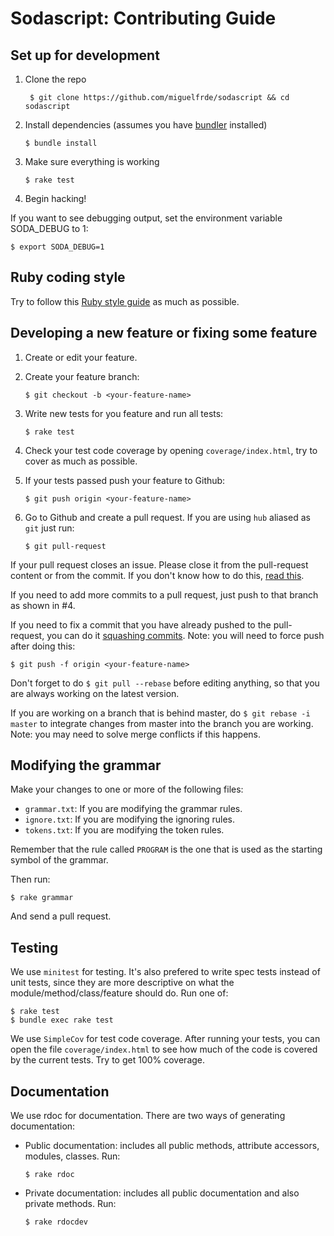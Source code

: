 Sodascript: Contributing Guide
==============================


## Set up for development

1. Clone the repo

	``` $ git clone https://github.com/miguelfrde/sodascript && cd sodascript```

2. Install dependencies (assumes you have [bundler](http://bundler.io/) installed)

	``` $ bundle install ```

3. Make sure everything is working

	``` $ rake test ```

4. Begin hacking!

If you want to see debugging output, set the environment variable SODA_DEBUG to 1:

```$ export SODA_DEBUG=1```

## Ruby coding style

Try to follow this [Ruby style guide](https://github.com/bbatsov/ruby-style-guide) as much as possible.


## Developing a new feature or fixing some feature 

1. Create or edit your feature.

2. Create your feature branch:

    ```$ git checkout -b <your-feature-name>```

3. Write new tests for you feature and run all tests:

    ```$ rake test```

4. Check your test code coverage by opening `coverage/index.html`, try to cover as much as possible.

5. If your tests passed push your feature to Github:

    ```$ git push origin <your-feature-name>``` 

6. Go to Github and create a pull request. If you are using `hub` aliased as `git` just run:

    ```$ git pull-request```

If your pull request closes an issue. Please close it from the pull-request content or from the commit. If you don't know how to do this, [read this](https://help.github.com/articles/closing-issues-via-commit-messages).

If you need to add more commits to a pull request, just push to that branch as shown in #4.

If you need to fix a commit that you have already pushed to the pull-request, you can do it [squashing commits](http://davidwalsh.name/squash-commits-git). Note: you will need to force push after doing this:

```$ git push -f origin <your-feature-name>```

Don't forget to do `$ git pull --rebase` before editing anything, so that you are always working on the latest version.

If you are working on a branch that is behind master, do `$ git rebase -i master` to integrate changes from master into the branch you are working. Note: you may need to solve merge conflicts if this happens.

## Modifying the grammar

Make your changes to one or more of the following files:

- `grammar.txt`: If you are modifying the grammar rules.
- `ignore.txt`: If you are modifying the ignoring rules.
- `tokens.txt`: If you are modifying the token rules.

Remember that the rule called `PROGRAM` is the one that is used as the starting symbol of the grammar.

Then run:

```$ rake grammar```

And send a pull request.


## Testing

We use `minitest` for testing. It's also prefered to write spec tests instead of unit tests, since they are more descriptive on what the module/method/class/feature should do. Run one of:

```
$ rake test
$ bundle exec rake test
```

We use `SimpleCov` for test code coverage. After running your tests, you can open the file `coverage/index.html` to see how much of the code is covered by the current tests. Try to get 100% coverage.

## Documentation

We use rdoc for documentation. There are two ways of generating documentation:

- Public documentation: includes all public methods, attribute accessors, modules, classes. Run:

	```$ rake rdoc```

- Private documentation: includes all public documentation and also private methods. Run:

	```$ rake rdocdev```

